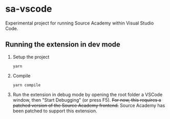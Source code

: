 # sa-vscode

Experimental project for running Source Academy within Visual Studio Code.

## Running the extension in dev mode

1. Setup the project
   ```
   yarn
   ```
1. Compile
   ```
   yarn compile
   ```
1. Run the extension in debug mode by opening the root folder a VSCode window, then "Start Debugging" (or press F5).
   ~~For now, this requires a patched version of the Source Academy frontend.~~ Source Academy has been patched to support this extension.
